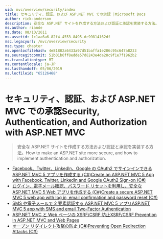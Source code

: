 ```yaml
---
uid: mvc/overview/security/index
title: セキュリティ、認証、および ASP.NET MVC での承認 |Microsoft Docs
author: rick-anderson
description: 安全な ASP.NET サイトを作成する方法および認証と承認を実装する方法。
ms.author: riande
ms.date: 08/10/2011
ms.assetid: 1c1aa6a6-82f4-4553-8495-dc99814162df
msc.legacyurl: /mvc/overview/security
msc.type: chapter
ms.openlocfilehash: 4e81802a6433a97d51baffa1e206c95c647a8233
ms.sourcegitcommit: 51b01b6ff8edde57d8243e4da28c9f1e7f1962b2
ms.translationtype: MT
ms.contentlocale: ja-JP
ms.lasthandoff: 05/06/2019
ms.locfileid: "65126468"
---
```

# <a name="security-authentication-and-authorization-with-aspnet-mvc"></a><span data-ttu-id="7cf15-103">セキュリティ、認証、および ASP.NET MVC での承認</span><span class="sxs-lookup"><span data-stu-id="7cf15-103">Security, Authentication, and Authorization with ASP.NET MVC</span></span>

> <span data-ttu-id="7cf15-104">安全な ASP.NET サイトを作成する方法および認証と承認を実装する方法。</span><span class="sxs-lookup"><span data-stu-id="7cf15-104">How to make an ASP.NET site more secure, and how to implement authentication and authorization.</span></span>

- [<span data-ttu-id="7cf15-105">Facebook、Twitter、LinkedIn、Google の OAuth2 でサインインできる ASP.NET MVC 5 アプリを作成する (C#)</span><span class="sxs-lookup"><span data-stu-id="7cf15-105">Create an ASP.NET MVC 5 App with Facebook, Twitter, LinkedIn and Google OAuth2 Sign-on (C#)</span></span>](create-an-aspnet-mvc-5-app-with-facebook-and-google-oauth2-and-openid-sign-on.md)
- [<span data-ttu-id="7cf15-106">ログイン、電子メール確認、パスワード リセットを利用し、安全な ASP.NET MVC 5 Web アプリを作成する (C#)</span><span class="sxs-lookup"><span data-stu-id="7cf15-106">Create a secure ASP.NET MVC 5 web app with log in, email confirmation and password reset (C#)</span></span>](create-an-aspnet-mvc-5-web-app-with-email-confirmation-and-password-reset.md)
- [<span data-ttu-id="7cf15-107">SMS や電子メールで 2 要素認証する ASP.NET MVC 5 アプリ</span><span class="sxs-lookup"><span data-stu-id="7cf15-107">ASP.NET MVC 5 app with SMS and email Two-Factor Authentication</span></span>](aspnet-mvc-5-app-with-sms-and-email-two-factor-authentication.md)
- [<span data-ttu-id="7cf15-108">ASP.NET MVC と Web ページの XSRF/CSRF 防止</span><span class="sxs-lookup"><span data-stu-id="7cf15-108">XSRF/CSRF Prevention in ASP.NET MVC and Web Pages</span></span>](xsrfcsrf-prevention-in-aspnet-mvc-and-web-pages.md)
- [<span data-ttu-id="7cf15-109">オープン リダイレクト攻撃の防止 (C#)</span><span class="sxs-lookup"><span data-stu-id="7cf15-109">Preventing Open Redirection Attacks (C#)</span></span>](preventing-open-redirection-attacks.md)
